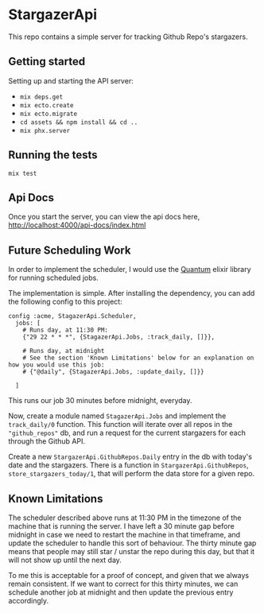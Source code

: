 # StargazerApi

This repo contains a simple server for tracking Github Repo's stargazers.

## Getting started

Setting up and starting the API server:

  *  `mix deps.get`
  *  `mix ecto.create`
  *  `mix ecto.migrate`
  *  `cd assets && npm install && cd ..`
  *  `mix phx.server`

## Running the tests

`mix test`

## Api Docs

Once you start the server, you can view the api docs here, [http://localhost:4000/api-docs/index.html](http://localhost:4000/api-docs/index.html)

## Future Scheduling Work

In order to implement the scheduler, I would use the [Quantum](https://github.com/quantum-elixir/quantum-core) elixir library for running scheduled jobs.

The implementation is simple. After installing the dependency, you can add the following config to this project:

```
config :acme, StagazerApi.Scheduler,
  jobs: [
    # Runs day, at 11:30 PM:
    {"29 22 * * *", {StagazerApi.Jobs, :track_daily, []}},

    # Runs day, at midnight
    # See the section 'Known Limitations' below for an explanation on how you would use this job:
    # {"@daily", {StagazerApi.Jobs, :update_daily, []}}

  ]
```

This runs our job 30 minutes before midnight, everyday.

Now, create a module named `StagazerApi.Jobs` and implement the `track_daily/0` function. This function will iterate over all repos in the `"github_repos"` db, and run a request for the current stargazers for each through the Github API.

Create a new `StargazerApi.GithubRepos.Daily` entry in the db with today's date and the stargazers. There is a function in `StargazerApi.GithubRepos`, `store_stargazers_today/1`, that will perform the data store for a given repo.

## Known Limitations

The scheduler described above runs at 11:30 PM in the timezone of the machine that is running the server. I have left a 30 minute gap before midnight in case we need to restart the machine in that timeframe, and update the scheduler to handle this sort of behaviour. The thirty minute gap means that people may still star / unstar the repo during this day, but that it will not show up until the next day.

To me this is acceptable for a proof of concept, and given that we always remain consistent. If we want to correct for this thirty minutes, we can schedule another job at midnight and then update the previous entry accordingly.
